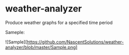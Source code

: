 # weather-analyzer
Produce weather graphs for a specified time period

Sameple:

![Sample][https://github.com/NascentSolutions/weather-analyzer/blob/master/Sample.png]
